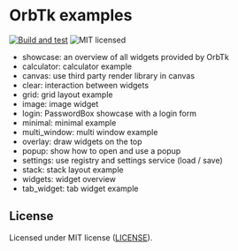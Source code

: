 # OrbTk examples

[![Build and test](https://github.com/redox-os/orbtk/workflows/CI/badge.svg)](https://github.com/redox-os/orbtk/actions)
![MIT licensed](https://img.shields.io/badge/license-MIT-blue.svg)

* showcase: an overview of all widgets provided by OrbTk
* calculator: calculator example
* canvas: use third party render library in canvas
* clear: interaction between widgets
* grid: grid layout example
* image: image widget
* login: PasswordBox showcase with a login form
* minimal: minimal example
* multi_window: multi window example
* overlay: draw widgets on the top
* popup: show how to open and use a popup
* settings: use registry and settings service (load / save)
* stack: stack layout example
* widgets: widget overview
* tab_widget: tab widget example

## License

Licensed under MIT license ([LICENSE](../LICENSE)).
